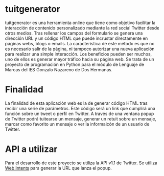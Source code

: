 tuitgenerator
=============

tuitgenerator es una herramienta online que tiene como objetivo facilitar la interacción de contenido personalizado mediante la red social Twitter desde otros medios. Tras rellenar los campos del formulario se genera una dirección URL y un código HTML que puede incrustar directamente en páginas webs, blogs o emails. La característica de este método es que no es necesario salir de la página, ni tampoco autorizar una nueva aplicación para realizar una simple interacción. Los beneficios pueden ser muchos, uno de ellos es generar mayor tráfico hacia su página web.
Se trata de un proyecto de programación en Python para el módulo de Lenguaje de Marcas del IES Gonzalo Nazareno de Dos Hermanas.


# Finalidad #
La finalidad de esta aplicación web es la de generar código HTML tras recibir una serie de parámetros. Este código será un link que cumplirá una función sobre un tweet o perfil en Twitter. A través de una ventana popup de Twitter podrá tuitearse un mensaje, generar un retuit sobre un mensaje, marcar como favorito un mensaje o ver la informaicón de un usuario de Twitter.


# API a utilizar #
Para el desarrollo de este proyecto se utiliza la API v1.1 de Twitter. Se utiliza [Web Intents](hhttps://dev.twitter.com/docs/intents "Ver la documentación de Web Intents") para generar la URL que lanza el popup.

